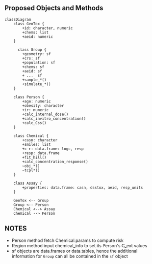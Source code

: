 ## Proposed Objects and Methods
```mermaid
classDiagram
    class GeoTox {
        +id: character, numeric
        +chems: list
        +aeid: numeric
    }
  
      class Group {
        +geometry: sf
        +crs: sf
        +population: sf
        +chems: sf
        +aeid: sf
        + ...  sf
        +sample_*()
        +simulate_*()
    }

    class Person {
        +age: numeric
        +obesity: character
        +ir: numeric
        +calc_internal_dose()
        +calc_invitro_concentration()
        +calc_Css()
    }

    class Chemical {
        +casn: character
        +smiles: list
        +c-r: data.frame: logc, resp
        +resp: data.frame
        +fit_hill()
        +calc_concentration_response()
        ~obj_*()
        ~tcpl*()
    }

    class Assay {
        +properties: data.frame: casn, dsstox, aeid, resp_units
    }

    GeoTox <-- Group
    Group <-- Person
    Chemical <--> Assay
    Chemical --> Person

```

## NOTES
- Person method fetch Chemical.params to compute risk
-  Region method input chemical_info to set its Person's C_ext values
-  sf objects are data.frames or data.tables, hence the additional information for `Group` can all be contained in the `sf` object
